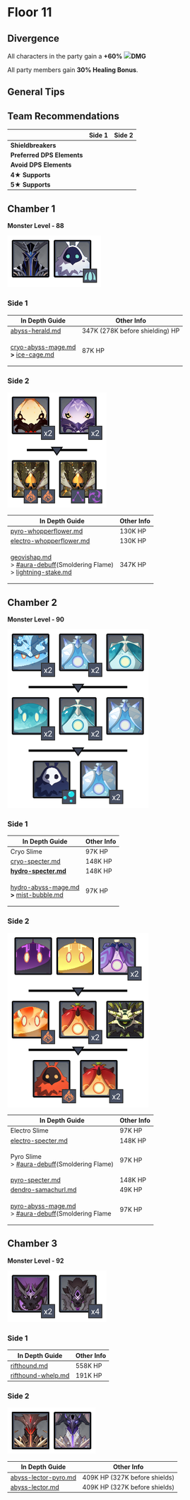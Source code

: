 # Floor 11

## Divergence

All characters in the party gain a **+60%** ![](../../.gitbook/assets/electro\_small.png)**DMG**

All party members gain **30% Healing Bonus**.

## General Tips

## Team Recommendations

|                            | Side 1 | Side 2 |
| -------------------------- | :----: | :----: |
| **Shieldbreakers**         |        |        |
| **Preferred DPS Elements** |        |        |
| **Avoid DPS Elements**     |        |        |
| **4**★ **Supports**        |   ​​   |        |
| **5**★ **Supports**        |        |        |

## Chamber 1

**Monster Level - 88**

![](../../.gitbook/assets/11-1-1v25.png)

### Side 1

| In Depth Guide                                                                                                                                                                                                                      | Other Info                      |
| ----------------------------------------------------------------------------------------------------------------------------------------------------------------------------------------------------------------------------------- | ------------------------------- |
| [abyss-herald.md](../../monsters/abyss-order/abyss-herald.md "mention")                                                                                                                                                             | 347K (278K before shielding) HP |
| <p><a data-mention href="../../monsters/abyss-order/cryo-abyss-mage.md">cryo-abyss-mage.md</a><strong></strong><br><strong>></strong> <a data-mention href="../../mechanics/auras/ice-cage.md">ice-cage.md</a><strong></strong></p> | 87K HP                          |



### Side 2

![](../../.gitbook/assets/11-1-2v25.png)

| In Depth Guide                                                                                                                                                                                                                                                                     | Other Info |
| ---------------------------------------------------------------------------------------------------------------------------------------------------------------------------------------------------------------------------------------------------------------------------------- | ---------- |
| [pyro-whopperflower.md](../../monsters/animals/pyro-whopperflower.md "mention")                                                                                                                                                                                                    | 130K HP    |
| [electro-whopperflower.md](../../monsters/animals/electro-whopperflower.md "mention")                                                                                                                                                                                              | 130K HP    |
| <p><a data-mention href="../../monsters/vishaps/geovishap.md">geovishap.md</a><br>> <a data-mention href="../../mechanics/debuffs/#aura-debuff">#aura-debuff</a>(Smoldering Flame)<br>> <a data-mention href="../../mechanics/auras/lightning-stake.md">lightning-stake.md</a></p> | 347K HP    |

## Chamber 2

**Monster Level - 90**

![](../../.gitbook/assets/11-2-1v25.png)

### Side 1

| In Depth Guide                                                                                                                                                                                                                              | Other Info |
| ------------------------------------------------------------------------------------------------------------------------------------------------------------------------------------------------------------------------------------------- | ---------- |
| Cryo Slime                                                                                                                                                                                                                                  | 97K HP     |
| [cryo-specter.md](../../monsters/specters/cryo-specter.md "mention")                                                                                                                                                                        | 148K HP    |
| ****[hydro-specter.md](../../monsters/specters/hydro-specter.md "mention")****                                                                                                                                                              | 148K HP    |
| <p><a data-mention href="../../monsters/abyss-order/hydro-abyss-mage.md">hydro-abyss-mage.md</a><strong></strong><br><strong>></strong> <a data-mention href="../../mechanics/auras/mist-bubble.md">mist-bubble.md</a><strong></strong></p> | 97K HP     |



### Side 2

![](../../.gitbook/assets/11-2-2v25.png)

| In Depth Guide                                                                                                                                                                                        | Other Info |
| ----------------------------------------------------------------------------------------------------------------------------------------------------------------------------------------------------- | ---------- |
| Electro Slime                                                                                                                                                                                         | 97K HP     |
| [electro-specter.md](../../monsters/specters/electro-specter.md "mention")                                                                                                                            | 148K HP    |
| <p>Pyro Slime<br>> <a data-mention href="../../mechanics/debuffs/#aura-debuff">#aura-debuff</a>(Smoldering Flame)</p>                                                                                 | 97K HP     |
| [pyro-specter.md](../../monsters/specters/pyro-specter.md "mention")                                                                                                                                  | 148K HP    |
| [dendro-samachurl.md](../../monsters/hilichurls/samachurls/dendro-samachurl.md "mention")                                                                                                             | 49K HP     |
| <p><a data-mention href="../../monsters/abyss-order/pyro-abyss-mage.md">pyro-abyss-mage.md</a><br>> <a data-mention href="../../mechanics/debuffs/#aura-debuff">#aura-debuff</a>(Smoldering Flame</p> | 97K HP     |



## Chamber 3

**Monster Level - 92**

![](../../.gitbook/assets/11-3-1v25.png)

### Side 1

| In Depth Guide                                                               | Other Info |
| ---------------------------------------------------------------------------- | ---------- |
| [rifthound.md](../../monsters/rifthounds/rifthound.md "mention")             | 558K HP    |
| [rifthound-whelp.md](../../monsters/rifthounds/rifthound-whelp.md "mention") | 191K HP    |

### Side 2

![](../../.gitbook/assets/11-3-2v25.png)

| In Depth Guide                                                                    | Other Info                    |
| --------------------------------------------------------------------------------- | ----------------------------- |
| [abyss-lector-pyro.md](../../monsters/abyss-order/abyss-lector-pyro.md "mention") | 409K HP (327K before shields) |
| [abyss-lector.md](../../monsters/abyss-order/abyss-lector.md "mention")           | 409K HP (327K before shields) |

